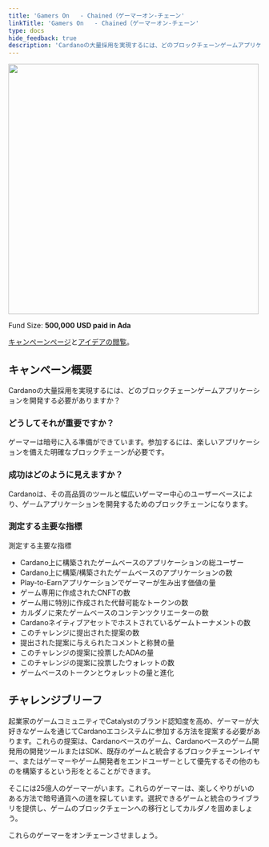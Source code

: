 ```yaml
---
title: 'Gamers On   - Chained（ゲーマーオン-チェーン'
linkTitle: 'Gamers On   - Chained（ゲーマーオン-チェーン'
type: docs
hide_feedback: true
description: 'Cardanoの大量採用を実現するには、どのブロックチェーンゲームアプリケーションを開発する必要がありますか？'
---
```

<img src="https://cardano.ideascale.com/community-library/accounts/93/936143/Public/08-Gamers-On-Chained-82871b.png" style="width:500px;height500px">

Fund Size: **500,000 USD paid in Ada**

[キャンペーンページ](https://cardano.ideascale.com/c/idea/381329)と[アイデアの閲覧](https://cardano.ideascale.com/c/campaigns/26440/stage/all/ideas/unspecifiedf)。

## キャンペーン概要

Cardanoの大量採用を実現するには、どのブロックチェーンゲームアプリケーションを開発する必要がありますか？

### どうしてそれが重要ですか？

ゲーマーは暗号に入る準備ができています。参加するには、楽しいアプリケーションを備えた明確なブロックチェーンが必要です。

### 成功はどのように見えますか？

Cardanoは、その高品質のツールと幅広いゲーマー中心のユーザーベースにより、ゲームアプリケーションを開発するためのブロックチェーンになります。

### 測定する主要な指標

測定する主要な指標

- Cardano上に構築されたゲームベースのアプリケーションの総ユーザー
- Cardano上に構築/構築されたゲームベースのアプリケーションの数
- Play-to-Earnアプリケーションでゲーマーが生み出す価値の量
- ゲーム専用に作成されたCNFTの数
- ゲーム用に特別に作成された代替可能なトークンの数
- カルダノに来たゲームベースのコンテンツクリエーターの数
- Cardanoネイティブアセットでホストされているゲームトーナメントの数
- このチャレンジに提出された提案の数
- 提出された提案に与えられたコメントと称賛の量
- このチャレンジの提案に投票したADAの量
- このチャレンジの提案に投票したウォレットの数
- ゲームベースのトークンとウォレットの量と進化

## チャレンジブリーフ

起業家のゲームコミュニティでCatalystのブランド認知度を高め、ゲーマーが大好きなゲームを通じてCardanoエコシステムに参加する方法を提案する必要があります。これらの提案は、Cardanoベースのゲーム、Cardanoベースのゲーム開発用の開発ツールまたはSDK、既存のゲームと統合するブロックチェーンレイヤー、またはゲーマーやゲーム開発者をエンドユーザーとして優先するその他のものを構築するという形をとることができます。

そこには25億人のゲーマーがいます。これらのゲーマーは、楽しくやりがいのある方法で暗号通貨への道を探しています。選択できるゲームと統合のライブラリを提供し、ゲームのブロックチェーンへの移行としてカルダノを固めましょう。

これらのゲーマーをオンチェーンさせましょう。
